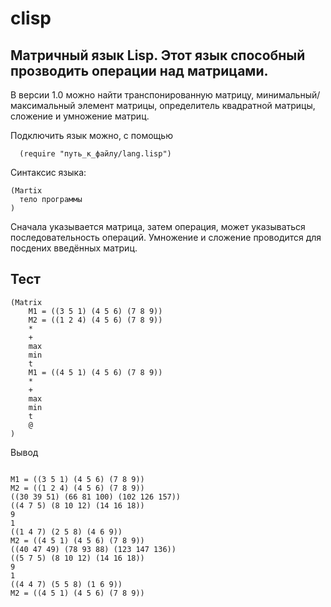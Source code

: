 # clisp
## Матричный язык Lisp. Этот язык способный прозводить операции над матрицами. 

В версии 1.0 можно найти транспонированную матрицу, минимальный/максимальный элемент матрицы, определитель квадратной матрицы, сложение и умножение матриц.

Подключить язык можно, с помощью
```
  (require "путь_к_файлу/lang.lisp")
```
Синтаксис языка:
```
(Martix
  тело программы
)
```
Сначала указывается матрица, затем операция, может указываться последовательность операций.
Умножение и сложение проводится для посдених введённых матриц.
## Тест

```
(Matrix 
    M1 = ((3 5 1) (4 5 6) (7 8 9))
    M2 = ((1 2 4) (4 5 6) (7 8 9)) 
    *
    +
    max 
    min 
    t
    M1 = ((4 5 1) (4 5 6) (7 8 9))
    *
    +
    max 
    min 
    t
    @
)

```
Вывод

```

M1 = ((3 5 1) (4 5 6) (7 8 9))
M2 = ((1 2 4) (4 5 6) (7 8 9))
((30 39 51) (66 81 100) (102 126 157)) 
((4 7 5) (8 10 12) (14 16 18)) 
9 
1 
((1 4 7) (2 5 8) (4 6 9)) 
M2 = ((4 5 1) (4 5 6) (7 8 9))
((40 47 49) (78 93 88) (123 147 136)) 
((5 7 5) (8 10 12) (14 16 18)) 
9 
1 
((4 4 7) (5 5 8) (1 6 9)) 
M2 = ((4 5 1) (4 5 6) (7 8 9))
```
